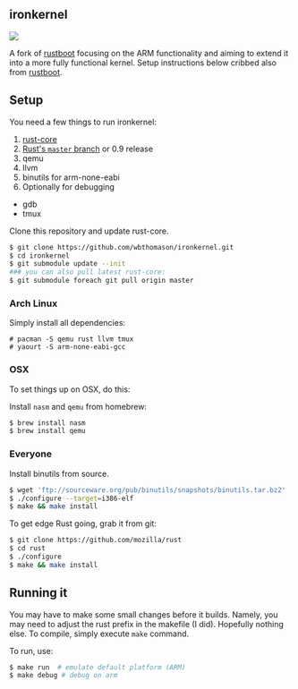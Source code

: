 ironkernel
--------
![][img]

A fork of [rustboot] focusing on the ARM functionality and aiming to extend it into a more fully functional kernel. Setup instructions below cribbed also from [rustboot](https://github.com/pczarn/rustboot).

## Setup

You need a few things to run ironkernel:

1. [rust-core]
2. [Rust's `master` branch][rust] or 0.9 release
3. qemu
4. llvm
5. binutils for arm-none-eabi
6. Optionally for debugging
  * gdb
  * tmux

Clone this repository and update rust-core.

```bash
$ git clone https://github.com/wbthomason/ironkernel.git
$ cd ironkernel
$ git submodule update --init
### you can also pull latest rust-core:
$ git submodule foreach git pull origin master
```

### Arch Linux

Simply install all dependencies:
```
# pacman -S qemu rust llvm tmux
# yaourt -S arm-none-eabi-gcc
```

### OSX

To set things up on OSX, do this:

Install `nasm` and `qemu` from homebrew:

```bash
$ brew install nasm
$ brew install qemu
```
### Everyone
Install binutils from source.

```bash
$ wget 'ftp://sourceware.org/pub/binutils/snapshots/binutils.tar.bz2'
$ ./configure --target=i386-elf 
$ make && make install
```

To get edge Rust going, grab it from git:

```bash
$ git clone https://github.com/mozilla/rust
$ cd rust
$ ./configure
$ make && make install
```

## Running it
You may have to make some small changes before it builds. 
Namely, you may need to adjust the rust prefix in the makefile (I did). Hopefully nothing else.
To compile, simply execute `make` command.

To run, use:
```bash
$ make run	# emulate default platform (ARM)
$ make debug # debug on arm
```

[rust-core]: https://github.com/thestinger/rust-core
[rustboot]: https://github.com/pczarn/rustboot
[rust]: https://github.com/mozilla/rust
[img]: http://i.imgur.com/9nE81nY.png
